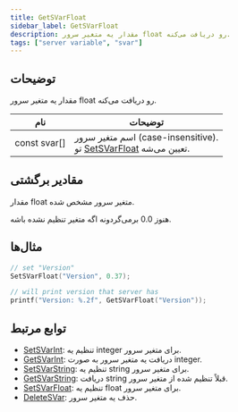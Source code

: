 ```yaml
---
title: GetSVarFloat
sidebar_label: GetSVarFloat
description: مقدار یه متغیر سرور float رو دریافت می‌کنه.
tags: ["server variable", "svar"]
---
```


<VersionWarn version='SA-MP 0.3.7 R2' />

## توضیحات

مقدار یه متغیر سرور float رو دریافت می‌کنه.

| نام         | توضیحات                                                                                        |
| ------------ | -------------------------------------------------------------------------------------------------- |
| const svar[] | اسم متغیر سرور (case-insensitive).<br />تو [SetSVarFloat](SetSVarFloat) تعیین می‌شه. |

## مقادیر برگشتی

مقدار float متغیر سرور مشخص شده.

هنوز 0.0 برمی‌گردونه اگه متغیر تنظیم نشده باشه.

## مثال‌ها

```c
// set "Version"
SetSVarFloat("Version", 0.37);

// will print version that server has
printf("Version: %.2f", GetSVarFloat("Version"));
```

## توابع مرتبط

- [SetSVarInt](SetSVarInt): تنظیم یه integer برای متغیر سرور.
- [GetSVarInt](GetSVarInt): دریافت یه متغیر سرور به صورت integer.
- [SetSVarString](SetSVarString): تنظیم یه string برای متغیر سرور.
- [GetSVarString](GetSVarString): دریافت string قبلاً تنظیم شده از متغیر سرور.
- [SetSVarFloat](SetSVarFloat): تنظیم یه float برای متغیر سرور.
- [DeleteSVar](DeleteSVar): حذف یه متغیر سرور.